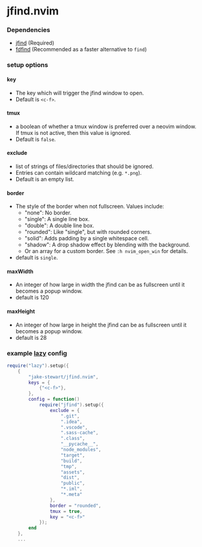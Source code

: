 # jfind.nvim

### Dependencies
 - [jfind](https://github.com/jake-stewart/jfind) (Required)
 - [fdfind](https://github.com/sharkdp/fd) (Recommended as a faster alternative to `find`)

### setup options
#### key
 - The key which will trigger the jfind window to open.
 - Default is `<c-f>`.
#### tmux
 - a boolean of whether a tmux window is preferred over a neovim window. If tmux is not active, then this value is ignored.
 - Default is `false`.
#### exclude
 - list of strings of files/directories that should be ignored.
 - Entries can contain wildcard matching (e.g. `*.png`).
 - Default is an empty list.
#### border
 - The style of the border when not fullscreen. Values include:
      - "none": No border.
      - "single": A single line box.
      - "double": A double line box.
      - "rounded": Like "single", but with rounded corners.
      - "solid": Adds padding by a single whitespace cell.
      - "shadow": A drop shadow effect by blending with the background.
      - Or an array for a custom border. See `:h nvim_open_win` for details.
 - default is `single`.
#### maxWidth
 - An integer of how large in width the jfind can be as fullscreen until it becomes a popup window.
 - default is 120
#### maxHeight
 - An integer of how large in height the jfind can be as fullscreen until it becomes a popup window.
 - default is 28

### example [lazy](https://github.com/folke/lazy.nvim) config
```lua
require("lazy").setup({
    {
        "jake-stewart/jfind.nvim",
        keys = {
            {"<c-f>"},
        },
        config = function()
            require("jfind").setup({
                exclude = {
                    ".git",
                    ".idea",
                    ".vscode",
                    ".sass-cache",
                    ".class",
                    "__pycache__",
                    "node_modules",
                    "target",
                    "build",
                    "tmp",
                    "assets",
                    "dist",
                    "public",
                    "*.iml",
                    "*.meta"
                },
                border = "rounded",
                tmux = true,
                key = "<c-f>"
            });
        end
    },
    ...
```
